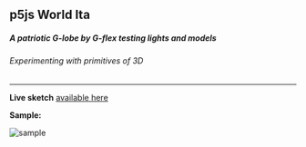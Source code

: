 ## p5js World Ita
##### A patriotic G-lobe by G-flex testing lights and models
###### Experimenting with primitives of 3D

***


**Live sketch** [available here](https://editor.p5js.org/g-flex/present/pl-rKpIxX)


**Sample:** 

![sample](https://github.com/g-flex/p5js-world-ita/blob/master/sample.gif?raw=true)
